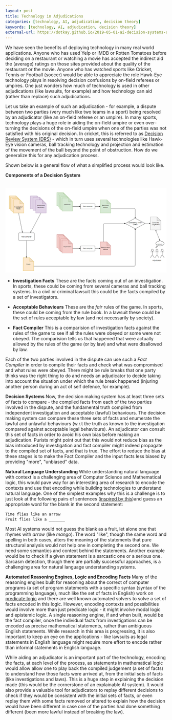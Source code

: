 ```yaml
---
layout: post
title: Technology in Adjudications
categories: [technology, AI, adjudication, decision theory]
keywords: [technology, AI, adjudication, decision theory]
external-url: https://dotkay.github.io/2019-05-01-ai-decision-systems-and-adjudications
---
```


We have seen the benefits of deploying technology in many real world applications. Anyone who has used Yelp or IMDB or Rotten Tomatoes before deciding on a restaurant or watching a movie has accepted the indirect aid the (average) ratings on those sites provided about the quality of the restaurant or the movie. Anyone who has watched sports like Cricket, Tennis or Football (soccer) would be able to appreciate the role Hawk-Eye technology plays in resolving decision confusions by on-field referees or umpires. One just wonders how much of technology is used in other adjudications (like lawsuits, for example) and how technology can aid (rather than replace) such adjudications.

Let us take an example of such an adjudication - for example, a dispute between two parties (very much like two teams in a sport) being resolved by an adjudicator (like an on-field referee or an umpire). In many sports, technology plays a huge role in aiding the on-field umpire or even over-turning the decisions of the on-field umpire when one of the parties was not satisfied with his original decision. In cricket, this is referred to as [Decision Review System (DRS)](https://www.youtube.com/watch?v=is8Vd_YQKwE) - which in turn uses several technologies like Hawk-Eye vision cameras, ball tracking technology and projection and estimation of the movement of the ball beyond the point of obstruction. How do we generalize this for any adjudication process.

Shown below is a general flow of what a simplified process would look like. 

**Components of a Decision System**

<br>
<div class="img_container">
<center><img src="https://raw.githubusercontent.com/dotkay/tmp/main/ideas/adj_tech.PNG"></center>
</div>

* **Investigation Facts** These are the facts coming out of an investigation. In sports, these could be coming from several cameras and ball tracking systems. In a civil or criminal lawsuit this could be the facts compiled by a set of investigators.

* **Acceptable Behaviours** These are the _fair_ rules of the game. In sports, these could be coming from the rule book. In a lawsuit these could be the set of rules acceptable by law (and not necessarily by society). 

* **Fact Compiler** This is a comparision of investigation facts against the rules of the game to see if all the rules were obeyed or some were not obeyed. The comparision tells us that happened that were actually allowed by the rules of the game (or by law) and what were disallowed by law. 

Each of the two parties involved in the dispute can use such a _Fact Compiler_ in order to compile their facts and check what was compromised and what rules were obeyed. There might be rule breaks that one party thinks was the right thing to do and needs an adjudicator to decide taking into account the situation under which the rule break happened (injuring another person during an act of self defence, for example). 

**Decision Systems**
Now, the decision making system has at least three sets of facts to compare - the compiled facts from each of the two parties involved in the dispute, and the fundamental truth compiled from independent investigation and acceptable (lawful) behaviours. The decision making system can compare these three sets of facts and enumerate the lawful and unlawful behaviours (w.r.t the truth as known to the investigation compared against acceptable legal behaviours). An adjudicator can consult this set of facts in order to avoid his own bias before making an adjudication. Purists might point out that this would not reduce bias as the bias introduced by investigation and fact compiler might indeed propagate to the compiled set of facts, and that is true. The effort to reduce the bias at these stages is to make the Fact Compiler and the input facts less biased by providing "more", "unbiased" data. 

**Natural Language Understanding**
While understanding natural language with context is a challenging area of Computer Science and Mathematical logic, this would pave way for an interesting area of research to encode the contexts and use that encoding while building technologies to understand natural language. One of the simplest examples why this is a challenge is to just look at the following pairs of sentences ([inspired by this](https://en.wikipedia.org/wiki/Time_flies_like_an_arrow;_fruit_flies_like_a_banana))and guess an appropriate word for the blank in the second statement:

```
Time flies like an arrow
Fruit flies like a _______
```

Most AI systems would not guess the blank as a fruit, let alone one that rhymes with _arrow_ (like _mango_). The word "like", though the same word and spelling in both cases, alters the meaning of the statements that pure structural analysis would not help one in completing the second one. We need some semantics and context behind the statements. Another example would be to check if a given statement is a sarcastic one or a serious one. Sarcasm detection, though there are partially successful approaches, is a challenging area for natural language understanding systems. 

**Automated Reasoning Engines, Logic and Encoding Facts**
Many of the reasoning engines built for reasoning about the correct of computer programs (a set of program statements with a specific syntax (syntax of the programming language), much like the set of facts in English) work on [predicate logic](http://www.manyworldsoflogic.com/predicateLogic.html) and there are well known automated solvers to solve a set of facts encoded in this logic. However, encoding contexts and possibilities would involve more than just predicate logic - it might involve modal logic and epistemic logic. A single reasoning engine, if and when built, would be the fact compiler, once the individual facts from investigations can be encoded as precise mathematical statements, rather than ambiguous English statements. While research in this area is progressing, it is also important to keep an eye on the applications - like lawsuits as legal statements in English language might require more effort to encode rather than informal statements in English language. 

While aiding an adjudicator is an important part of the technology, encoding the facts, at each level of the process, as statements in mathematical logic would allow allow one to play back the compiled judgement (a set of facts) to understand how those facts were arrived at, from the initial sets of facts (like investigations and laws). This is a huge step in explaining the decision made (this would be the cornerstone of an explainable AI system). It would also provide a valuable tool for adjudicators to replay different decisions to check if they would be consistent with the initial sets of facts, or even replay them with some facts removed or altered to explain how the decision would have been different in case one of the parties had done something different (been more lawful instead of breaking the law). 
